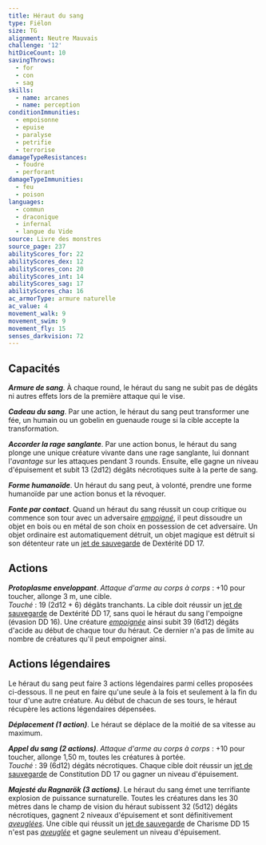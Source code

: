 ```yaml
---
title: Héraut du sang
type: Fiélon
size: TG
alignment: Neutre Mauvais
challenge: '12'
hitDiceCount: 10
savingThrows:
  - for
  - con
  - sag
skills:
  - name: arcanes
  - name: perception
conditionImmunities:
  - empoisonne
  - epuise
  - paralyse
  - petrifie
  - terrorise
damageTypeResistances:
  - foudre
  - perforant
damageTypeImmunities:
  - feu
  - poison
languages:
  - commun
  - draconique
  - infernal
  - langue du Vide
source: Livre des monstres
source_page: 237
abilityScores_for: 22
abilityScores_dex: 12
abilityScores_con: 20
abilityScores_int: 14
abilityScores_sag: 17
abilityScores_cha: 16
ac_armorType: armure naturelle
ac_value: 4
movement_walk: 9
movement_swim: 9
movement_fly: 15
senses_darkvision: 72
---
```

## Capacités
_**Armure de sang**_. À chaque round, le héraut du sang ne subit pas de dégâts ni autres effets lors de la première attaque qui le vise.

_**Cadeau du sang**_. Par une action, le héraut du sang peut transformer une fée, un humain ou un gobelin en guenaude rouge si la cible accepte la transformation.

_**Accorder la rage sanglante**_. Par une action bonus, le héraut du sang plonge une unique créature vivante dans une rage sanglante, lui donnant l'_avantage_ sur les attaques pendant 3 rounds. Ensuite, elle gagne un niveau d'épuisement et subit 13 (2d12) dégâts nécrotiques suite à la perte de sang.

_**Forme humanoïde**_. Un héraut du sang peut, à volonté, prendre une forme humanoïde par une action bonus et la révoquer.

_**Fonte par contact**_. Quand un héraut du sang réussit un coup critique ou commence son tour avec un adversaire [_empoigné_](/gerer-la-sante-du-personnage/#empoigne), il peut dissoudre un objet en bois ou en métal de son choix en possession de cet adversaire. Un objet ordinaire est automatiquement détruit, un objet magique est détruit si son détenteur rate un [jet de sauvegarde](/utiliser-les-caracteristiques/#jets-de-sauvegarde) de Dextérité DD 17.

## Actions
_**Protoplasme enveloppant**_. _Attaque d'arme au corps à corps_ : +10 pour toucher, allonge 3 m, une cible.  
_Touché_ : 19 (2d12 + 6) dégâts tranchants. La cible doit réussir un [jet de sauvegarde](/utiliser-les-caracteristiques/#jets-de-sauvegarde) de Dextérité DD 17, sans quoi le héraut du sang l'empoigne (évasion DD 16). Une créature [_empoignée_](/gerer-la-sante-du-personnage/#empoigne) ainsi subit 39 (6d12) dégâts d'acide au début de chaque tour du héraut. Ce dernier n'a pas de limite au nombre de créatures qu'il peut empoigner ainsi.

## Actions légendaires
Le héraut du sang peut faire 3 actions légendaires parmi celles proposées ci-dessous. Il ne peut en faire qu'une seule à la fois et seulement à la fin du tour d'une autre créature. Au début de chacun de ses tours, le héraut récupère les actions légendaires dépensées.

_**Déplacement (1 action)**_. Le héraut se déplace de la moitié de sa vitesse au maximum.

_**Appel du sang (2 actions)**_. _Attaque d'arme au corps à corps_ : +10 pour toucher, allonge 1,50 m, toutes les créatures à portée.  
_Touché_ : 39 (6d12) dégâts nécrotiques. Chaque cible doit réussir un [jet de sauvegarde](/utiliser-les-caracteristiques/#jets-de-sauvegarde) de Constitution DD 17 ou gagner un niveau d'épuisement.

_**Majesté du Ragnarök (3 actions)**_. Le héraut du sang émet une terrifiante explosion de puissance surnaturelle. Toutes les créatures dans les 30 mètres dans le champ de vision du héraut subissent 32 (5d12) dégâts nécrotiques, gagnent 2 niveaux d'épuisement et sont définitivement [_aveuglées_](/gerer-la-sante-du-personnage/#aveugle). Une cible qui réussit un [jet de sauvegarde](/utiliser-les-caracteristiques/#jets-de-sauvegarde) de Charisme DD 15 n'est pas [_aveuglée_](/gerer-la-sante-du-personnage/#aveugle) et gagne seulement un niveau d'épuisement.
